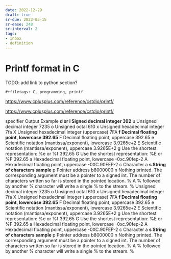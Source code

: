 ```yaml
---
date: 2022-12-29
draft: true
sr-due: 2023-03-15
sr-ease: 248
sr-interval: 2
tags:
- inbox
- definition
---
```


# Printf format in C

TODO: add link to python section?
```{=org}
#+filetags: C, programming, printf
```
<https://www.cplusplus.com/reference/cstdio/printf/>

https://www.cplusplus.com/reference/cstdio/printf/

specifier	Output	Example
**d or i	Signed decimal integer	392**
u	Unsigned decimal integer	7235
o	Unsigned octal	610
x	Unsigned hexadecimal integer	7fa
X	Unsigned hexadecimal integer (uppercase)	7FA
**f	Decimal floating point, lowercase	392.65**
F	Decimal floating point, uppercase	392.65
e	Scientific notation (mantissa/exponent), lowercase	3.9265e+2
E	Scientific notation (mantissa/exponent), uppercase	3.9265E+2
g	Use the shortest representation: %e or %f	392.65
G	Use the shortest representation: %E or %F	392.65
a	Hexadecimal floating point, lowercase	-0xc.90fep-2
A	Hexadecimal floating point, uppercase	-0XC.90FEP-2
c	Character	a
**s	String of characters	sample**
p	Pointer address	b8000000
n	Nothing printed.
The corresponding argument must be a pointer to a signed int.
The number of characters written so far is stored in the pointed location.
%	A % followed by another % character will write a single % to the stream.	%
Unsigned decimal integer 7235 o Unsigned octal 610 x Unsigned
hexadecimal integer 7fa X Unsigned hexadecimal integer (uppercase) 7FA
****f Decimal floating point, lowercase 392.65**** F Decimal floating
point, uppercase 392.65 e Scientific notation (mantissa/exponent),
lowercase 3.9265e+2 E Scientific notation (mantissa/exponent), uppercase
3.9265E+2 g Use the shortest representation: %e or %f 392.65 G Use the
shortest representation: %E or %F 392.65 a Hexadecimal floating point,
lowercase -0xc.90fep-2 A Hexadecimal floating point, uppercase
-0XC.90FEP-2 c Character a ****s String of characters sample**** p
Pointer address b8000000 n Nothing printed. The corresponding argument
must be a pointer to a signed int. The number of characters written so
far is stored in the pointed location. % A % followed by another %
character will write a single % to the stream. %